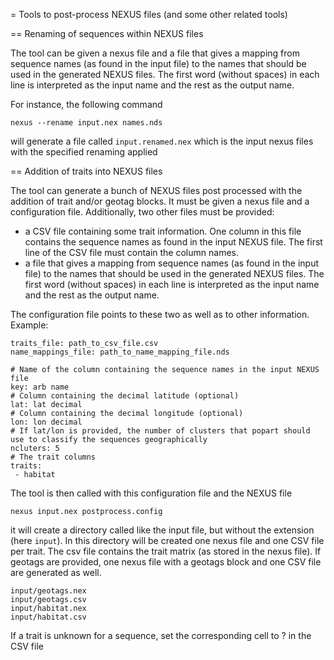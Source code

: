 = Tools to post-process NEXUS files (and some other related tools)

== Renaming of sequences within NEXUS files

The tool can be given a nexus file and a file that gives a mapping from sequence
names (as found in the input file) to the names that should be used in the
generated NEXUS files. The first word (without spaces) in each line is
interpreted as the input name and the rest as the output name.

For instance, the following command

~~~
nexus --rename input.nex names.nds
~~~

will generate a file called `input.renamed.nex` which is the input nexus files
with the specified renaming applied

== Addition of traits into NEXUS files

The tool can generate a bunch of NEXUS files post processed with the addition of
trait and/or geotag blocks. It must be given a nexus file and a configuration
file. Additionally, two other files must be provided:

 - a CSV file containing some trait information. One column in this file contains the sequence names as found in the input NEXUS file. The first line of the CSV file must contain the column names.
 - a file that gives a mapping from sequence names (as found in the input file) to the names that should be used in the generated NEXUS files. The first word (without spaces) in each line is interpreted as the input name and the rest as the output name.

The configuration file points to these two as well as to other information.
Example:

~~~
traits_file: path_to_csv_file.csv
name_mappings_file: path_to_name_mapping_file.nds

# Name of the column containing the sequence names in the input NEXUS file
key: arb name
# Column containing the decimal latitude (optional)
lat: lat decimal
# Column containing the decimal longitude (optional)
lon: lon decimal
# If lat/lon is provided, the number of clusters that popart should use to classify the sequences geographically
ncluters: 5
# The trait columns
traits:
 - habitat
~~~

The tool is then called with this configuration file and the NEXUS file

~~~
nexus input.nex postprocess.config
~~~

it will create a directory called like the input file, but without the extension
(here `input`). In this directory will be created one nexus file and one CSV
file per trait. The csv file contains the trait matrix (as stored in the nexus
file). If geotags are provided, one nexus file with a geotags block and one CSV
file are generated as well.

~~~
input/geotags.nex
input/geotags.csv
input/habitat.nex
input/habitat.csv
~~~

If a trait is unknown for a sequence, set the corresponding cell to ? in the CSV file

